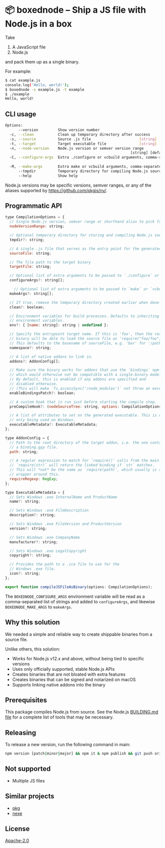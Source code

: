# 📦 boxednode – Ship a JS file with Node.js in a box

Take

1. A JavaScript file
2. Node.js

and pack them up as a single binary.

For example:

```sh
$ cat example.js
console.log('Hello, world!');
$ boxednode -s example.js -t example
$ ./example
Hello, world!
```

## CLI usage

```sh
Options:
      --version         Show version number                            [boolean]
  -c, --clean           Clean up temporary directory after success     [boolean]
  -s, --source          Source .js file                      [string] [required]
  -t, --target          Target executable file               [string] [required]
  -n, --node-version    Node.js version or semver version range
                                                         [string] [default: "*"]
  -C, --configure-args  Extra ./configure or vcbuild arguments, comma-separated
                                                                        [string]
  -M, --make-args       Extra make or vcbuild arguments, comma-separated[string]
      --tmpdir          Temporary directory for compiling Node.js source[string]
      --help            Show help                                      [boolean]
```

Node.js versions may be specific versions, semver ranges, or any of the aliases
supported by https://github.com/pkgjs/nv/.

## Programmatic API

```js
type CompilationOptions = {
  // Single Node.js version, semver range or shorthand alias to pick from
  nodeVersionRange: string;

  // Optional temporary directory for storing and compiling Node.js source
  tmpdir?: string;

  // A single .js file that serves as the entry point for the generated binary
  sourceFile: string;

  // The file path to the target binary
  targetFile: string;

  // Optional list of extra arguments to be passed to `./configure` or `vcbuild`
  configureArgs?: string[];

    // Optional list of extra arguments to be passed to `make` or `vcbuild`
  makeArgs?: string[];

  // If true, remove the temporary directory created earlier when done
  clean?: boolean;

  // Environment variables for build processes. Defaults to inheriting
  // environment variables.
  env?: { [name: string]: string | undefined };

  // Specify the entrypoint target name. If this is 'foo', then the resulting
  // binary will be able to load the source file as 'require("foo/foo")'.
  // This defaults to the basename of sourceFile, e.g. 'bar' for '/path/bar.js'.
  namespace?: string;

  // A list of native addons to link in.
  addons?: AddonConfig[];

  // Make sure the binary works for addons that use the `bindings` npm package,
  // which would otherwise not be compatible with a single-binary model.
  // By default, this is enabled if any addons are specified and
  // disabled otherwise.
  // (This will make `fs.accessSync('/node_modules')` not throw an exception.)
  enableBindingsPatch?: boolean;

  // A custom hook that is run just before starting the compile step.
  preCompileHook?: (nodeSourceTree: string, options: CompilationOptions) => void | Promise<void>;

  // A list of attributes to set on the generated executable. This is currently
  // only being used on Windows.
  executableMetadata?: ExecutableMetadata;
};

type AddonConfig = {
  // Path to the root directory of the target addon, i.e. the one containing
  // a binding.gyp file.
  path: string;

  // A regular expression to match for `require()` calls from the main file.
  // `require(str)` will return the linked binding if `str` matches.
  // This will *not* be the same as `require(path)`, which usually is a JS
  // wrapper around this.
  requireRegexp: RegExp;
};

type ExecutableMetadata = {
  // Sets Windows .exe InternalName and ProductName
  name?: string;

  // Sets Windows .exe FileDescription
  description?: string;

  // Sets Windows .exe FileVersion and ProductVersion
  version?: string;

  // Sets Windows .exe CompanyName
  manufacturer?: string;

  // Sets Windows .exe LegalCopyright
  copyright?: string;

  // Provides the path to a .ico file to use for the
  // Windows .exe file.
  icon?: string;
};

export function compileJSFileAsBinary(options: CompilationOptions);
```

The `BOXEDNODE_CONFIGURE_ARGS` environment variable will be read as a
comma-separated list of strings and added to `configureArgs`, and likewise
`BOXEDNODE_MAKE_ARGS` to `makeArgs`.

## Why this solution

We needed a simple and reliable way to create shippable binaries from a source
file.

Unlike others, this solution:

- Works for Node.js v12.x and above, without being tied to specific versions
- Uses only officially supported, stable Node.js APIs
- Creates binaries that are not bloated with extra features
- Creates binaries that can be signed and notarized on macOS
- Supports linking native addons into the binary

## Prerequisites

This package compiles Node.js from source. See the Node.js
[BUILDING.md file](https://github.com/nodejs/node/blob/master/BUILDING.md) for
a complete list of tools that may be necessary.

## Releasing

To release a new version, run the following command in main:

```sh
npm version [patch|minor|major] && npm it & npm publish && git push origin main --tags
```

## Not supported

- Multiple JS files

## Similar projects

- [pkg](https://www.npmjs.com/package/pkg)
- [nexe](https://www.npmjs.com/package/nexe)

## License

[Apache-2.0](./LICENSE)
